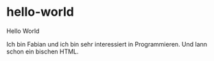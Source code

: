 # hello-world
Hello World

Ich bin Fabian und ich bin sehr interessiert in Programmieren.
Und lann schon ein bischen HTML.
